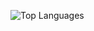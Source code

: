 ![Top Languages](https://github-readme-stats.vercel.app/api/top-langs/?username=sher1ock-jp&langs_count=10&hide=html,css,javascript&layout=compact&theme=radical)
